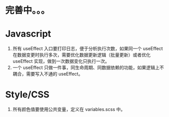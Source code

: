 # 完善中。。。

# Javascript
1. 所有 useEffect 入口要打印日志，便于分析执行次数，如果同一个 useEffect 在数据变更时执行多次，需要优化数据更新逻辑（批量更新）或者优化 useEffect 实现，做到一次数据变化只执行一次。
2. 一个 useEffect 只做一件事，同生命周期、同数据依赖的功能，如果逻辑上不耦合，需要写入不通的 useEffect。

# Style/CSS
1. 所有颜色值要使用公共变量，定义在 variables.scss 中。
